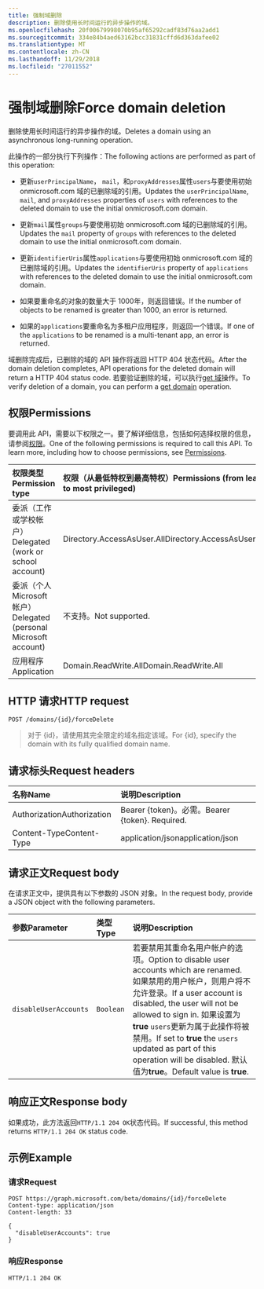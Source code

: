 ```yaml
---
title: 强制域删除
description: 删除使用长时间运行的异步操作的域。
ms.openlocfilehash: 20f00679998070b95af65292cadf83d76aa2add1
ms.sourcegitcommit: 334e84b4aed63162bcc31831cffd6d363dafee02
ms.translationtype: MT
ms.contentlocale: zh-CN
ms.lasthandoff: 11/29/2018
ms.locfileid: "27011552"
---
```

# <a name="force-domain-deletion"></a><span data-ttu-id="4b0cc-103">强制域删除</span><span class="sxs-lookup"><span data-stu-id="4b0cc-103">Force domain deletion</span></span>

<span data-ttu-id="4b0cc-104">删除使用长时间运行的异步操作的域。</span><span class="sxs-lookup"><span data-stu-id="4b0cc-104">Deletes a domain using an asynchronous long-running operation.</span></span>

<span data-ttu-id="4b0cc-105">此操作的一部分执行下列操作：</span><span class="sxs-lookup"><span data-stu-id="4b0cc-105">The following actions are performed as part of this operation:</span></span>

* <span data-ttu-id="4b0cc-106">更新`userPrincipalName`， `mail`，和`proxyAddresses`属性`users`与要使用初始 onmicrosoft.com 域的已删除域的引用。</span><span class="sxs-lookup"><span data-stu-id="4b0cc-106">Updates the `userPrincipalName`, `mail`, and `proxyAddresses` properties of `users` with references to the deleted domain to use the initial onmicrosoft.com domain.</span></span>

* <span data-ttu-id="4b0cc-107">更新`mail`属性`groups`与要使用初始 onmicrosoft.com 域的已删除域的引用。</span><span class="sxs-lookup"><span data-stu-id="4b0cc-107">Updates the `mail` property of `groups` with references to the deleted domain to use the initial onmicrosoft.com domain.</span></span>

* <span data-ttu-id="4b0cc-108">更新`identifierUris`属性`applications`与要使用初始 onmicrosoft.com 域的已删除域的引用。</span><span class="sxs-lookup"><span data-stu-id="4b0cc-108">Updates the `identifierUris` property of `applications` with references to the deleted domain to use the initial onmicrosoft.com domain.</span></span>

* <span data-ttu-id="4b0cc-109">如果要重命名的对象的数量大于 1000年，则返回错误。</span><span class="sxs-lookup"><span data-stu-id="4b0cc-109">If the number of objects to be renamed is greater than 1000, an error is returned.</span></span>

* <span data-ttu-id="4b0cc-110">如果的`applications`要重命名为多租户应用程序，则返回一个错误。</span><span class="sxs-lookup"><span data-stu-id="4b0cc-110">If one of the `applications` to be renamed is a multi-tenant app, an error is returned.</span></span>

<span data-ttu-id="4b0cc-111">域删除完成后，已删除的域的 API 操作将返回 HTTP 404 状态代码。</span><span class="sxs-lookup"><span data-stu-id="4b0cc-111">After the domain deletion completes, API operations for the deleted domain will return a HTTP 404 status code.</span></span> <span data-ttu-id="4b0cc-112">若要验证删除的域，可以执行[get 域](domain-get.md)操作。</span><span class="sxs-lookup"><span data-stu-id="4b0cc-112">To verify deletion of a domain, you can perform a [get domain](domain-get.md) operation.</span></span>

## <a name="permissions"></a><span data-ttu-id="4b0cc-113">权限</span><span class="sxs-lookup"><span data-stu-id="4b0cc-113">Permissions</span></span>

<span data-ttu-id="4b0cc-p102">要调用此 API，需要以下权限之一。要了解详细信息，包括如何选择权限的信息，请参阅[权限](/graph/permissions-reference)。</span><span class="sxs-lookup"><span data-stu-id="4b0cc-p102">One of the following permissions is required to call this API. To learn more, including how to choose permissions, see [Permissions](/graph/permissions-reference).</span></span>

|<span data-ttu-id="4b0cc-116">权限类型</span><span class="sxs-lookup"><span data-stu-id="4b0cc-116">Permission type</span></span>      | <span data-ttu-id="4b0cc-117">权限（从最低特权到最高特权）</span><span class="sxs-lookup"><span data-stu-id="4b0cc-117">Permissions (from least to most privileged)</span></span>              |
|:--------------------|:---------------------------------------------------------|
|<span data-ttu-id="4b0cc-118">委派（工作或学校帐户）</span><span class="sxs-lookup"><span data-stu-id="4b0cc-118">Delegated (work or school account)</span></span> | <span data-ttu-id="4b0cc-119">Directory.AccessAsUser.All</span><span class="sxs-lookup"><span data-stu-id="4b0cc-119">Directory.AccessAsUser.All</span></span>    |
|<span data-ttu-id="4b0cc-120">委派（个人 Microsoft 帐户）</span><span class="sxs-lookup"><span data-stu-id="4b0cc-120">Delegated (personal Microsoft account)</span></span> | <span data-ttu-id="4b0cc-121">不支持。</span><span class="sxs-lookup"><span data-stu-id="4b0cc-121">Not supported.</span></span>    |
|<span data-ttu-id="4b0cc-122">应用程序</span><span class="sxs-lookup"><span data-stu-id="4b0cc-122">Application</span></span> | <span data-ttu-id="4b0cc-123">Domain.ReadWrite.All</span><span class="sxs-lookup"><span data-stu-id="4b0cc-123">Domain.ReadWrite.All</span></span> |

## <a name="http-request"></a><span data-ttu-id="4b0cc-124">HTTP 请求</span><span class="sxs-lookup"><span data-stu-id="4b0cc-124">HTTP request</span></span>

<!-- { "blockType": "ignored" } -->

```http
POST /domains/{id}/forceDelete
```

> <span data-ttu-id="4b0cc-125">对于 {id}，请使用其完全限定的域名指定该域。</span><span class="sxs-lookup"><span data-stu-id="4b0cc-125">For {id}, specify the domain with its fully qualified domain name.</span></span>

## <a name="request-headers"></a><span data-ttu-id="4b0cc-126">请求标头</span><span class="sxs-lookup"><span data-stu-id="4b0cc-126">Request headers</span></span>

| <span data-ttu-id="4b0cc-127">名称</span><span class="sxs-lookup"><span data-stu-id="4b0cc-127">Name</span></span> | <span data-ttu-id="4b0cc-128">说明</span><span class="sxs-lookup"><span data-stu-id="4b0cc-128">Description</span></span> |
|:---------------|:----------|
| <span data-ttu-id="4b0cc-129">Authorization</span><span class="sxs-lookup"><span data-stu-id="4b0cc-129">Authorization</span></span>  | <span data-ttu-id="4b0cc-p103">Bearer {token}。必需。</span><span class="sxs-lookup"><span data-stu-id="4b0cc-p103">Bearer {token}. Required.</span></span>|
| <span data-ttu-id="4b0cc-132">Content-Type</span><span class="sxs-lookup"><span data-stu-id="4b0cc-132">Content-Type</span></span>  | <span data-ttu-id="4b0cc-133">application/json</span><span class="sxs-lookup"><span data-stu-id="4b0cc-133">application/json</span></span> |

## <a name="request-body"></a><span data-ttu-id="4b0cc-134">请求正文</span><span class="sxs-lookup"><span data-stu-id="4b0cc-134">Request body</span></span>

<span data-ttu-id="4b0cc-135">在请求正文中，提供具有以下参数的 JSON 对象。</span><span class="sxs-lookup"><span data-stu-id="4b0cc-135">In the request body, provide a JSON object with the following parameters.</span></span>

| <span data-ttu-id="4b0cc-136">参数</span><span class="sxs-lookup"><span data-stu-id="4b0cc-136">Parameter</span></span> | <span data-ttu-id="4b0cc-137">类型</span><span class="sxs-lookup"><span data-stu-id="4b0cc-137">Type</span></span> | <span data-ttu-id="4b0cc-138">说明</span><span class="sxs-lookup"><span data-stu-id="4b0cc-138">Description</span></span> |
|:---------------|:--------|:----------|
|`disableUserAccounts`|`Boolean`| <span data-ttu-id="4b0cc-139">若要禁用其重命名用户帐户的选项。</span><span class="sxs-lookup"><span data-stu-id="4b0cc-139">Option to disable user accounts which are renamed.</span></span> <span data-ttu-id="4b0cc-140">如果禁用的用户帐户，则用户将不允许登录。</span><span class="sxs-lookup"><span data-stu-id="4b0cc-140">If a user account is disabled, the user will not be allowed to sign in.</span></span> <span data-ttu-id="4b0cc-141">如果设置为**true** `users`更新为属于此操作将被禁用。</span><span class="sxs-lookup"><span data-stu-id="4b0cc-141">If set to **true** the `users` updated as part of this operation will be disabled.</span></span>  <span data-ttu-id="4b0cc-142">默认值为**true**。</span><span class="sxs-lookup"><span data-stu-id="4b0cc-142">Default value is **true**.</span></span> |

## <a name="response-body"></a><span data-ttu-id="4b0cc-143">响应正文</span><span class="sxs-lookup"><span data-stu-id="4b0cc-143">Response body</span></span>

<span data-ttu-id="4b0cc-144">如果成功，此方法返回`HTTP/1.1 204 OK`状态代码。</span><span class="sxs-lookup"><span data-stu-id="4b0cc-144">If successful, this method returns `HTTP/1.1 204 OK` status code.</span></span>

## <a name="example"></a><span data-ttu-id="4b0cc-145">示例</span><span class="sxs-lookup"><span data-stu-id="4b0cc-145">Example</span></span>

### <a name="request"></a><span data-ttu-id="4b0cc-146">请求</span><span class="sxs-lookup"><span data-stu-id="4b0cc-146">Request</span></span>

<!-- {
  "blockType": "request",
  "name": "domain_forcedelete"
}-->

```http
POST https://graph.microsoft.com/beta/domains/{id}/forceDelete
Content-type: application/json
Content-length: 33

{
  "disableUserAccounts": true
}
```

### <a name="response"></a><span data-ttu-id="4b0cc-147">响应</span><span class="sxs-lookup"><span data-stu-id="4b0cc-147">Response</span></span>

<!-- {
  "blockType": "response",
  "truncated": true,
  "@odata.type": "microsoft.graph.None"
} -->

```http
HTTP/1.1 204 OK
```

<!-- uuid: 8fcb5dbc-d5aa-4681-8e31-b001d5168d79
2015-10-25 14:57:30 UTC -->
<!-- {
  "type": "#page.annotation",
  "description": "domain: forcedelete",
  "keywords": "",
  "section": "documentation",
  "tocPath": ""
}-->